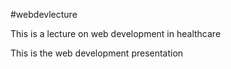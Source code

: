 #webdevlecture

This is a lecture on web development in healthcare

This is the web development presentation